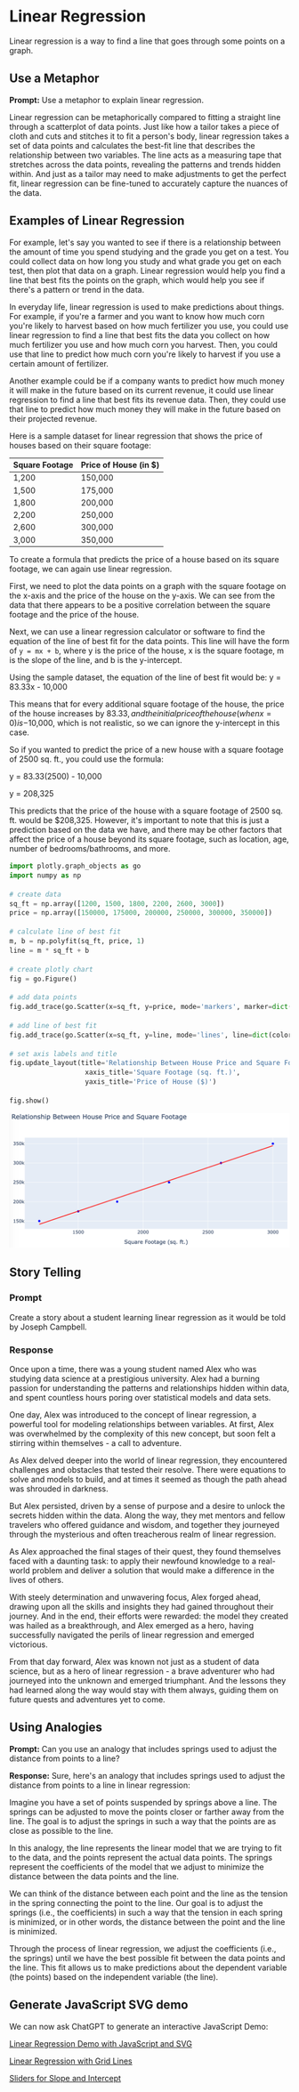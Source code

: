 # Linear Regression

Linear regression is a way to find a line that goes through some points on a graph.

## Use a Metaphor
**Prompt:** Use a metaphor to explain linear regression.

Linear regression can be metaphorically compared to fitting a straight line through a scatterplot of data points. Just like how a tailor takes a piece of cloth and cuts and stitches it to fit a person's body, linear regression takes a set of data points and calculates the best-fit line that describes the relationship between two variables. The line acts as a measuring tape that stretches across the data points, revealing the patterns and trends hidden within. And just as a tailor may need to make adjustments to get the perfect fit, linear regression can be fine-tuned to accurately capture the nuances of the data.

## Examples of Linear Regression

For example, let's say you wanted to see if there is a relationship between the amount of time you spend studying and the grade you get on a test. You could collect data on how long you study and what grade you get on each test, then plot that data on a graph. Linear regression would help you find a line that best fits the points on the graph, which would help you see if there's a pattern or trend in the data.

In everyday life, linear regression is used to make predictions about things. For example, if you're a farmer and you want to know how much corn you're likely to harvest based on how much fertilizer you use, you could use linear regression to find a line that best fits the data you collect on how much fertilizer you use and how much corn you harvest. Then, you could use that line to predict how much corn you're likely to harvest if you use a certain amount of fertilizer.

Another example could be if a company wants to predict how much money it will make in the future based on its current revenue, it could use linear regression to find a line that best fits its revenue data. Then, they could use that line to predict how much money they will make in the future based on their projected revenue.

Here is a sample dataset for linear regression that shows the price of houses based on their square footage:

|Square Footage|Price of House (in $)|
|--------------|---------------------|
|1,200|	150,000|
|1,500|	175,000|
|1,800|	200,000|
|2,200|	250,000|
|2,600|	300,000|
|3,000|	350,000|

To create a formula that predicts the price of a house based on its square footage, we can again use linear regression.

First, we need to plot the data points on a graph with the square footage on the x-axis and the price of the house on the y-axis. We can see from the data that there appears to be a positive correlation between the square footage and the price of the house.

Next, we can use a linear regression calculator or software to find the equation of the line of best fit for the data points. This line will have the form of ```y = mx + b```, where y is the price of the house, x is the square footage, m is the slope of the line, and b is the y-intercept.

Using the sample dataset, the equation of the line of best fit would be: y = 83.33x - 10,000

This means that for every additional square footage of the house, the price of the house increases by $83.33, and the initial price of the house (when x=0) is -$10,000, which is not realistic, so we can ignore the y-intercept in this case.

So if you wanted to predict the price of a new house with a square footage of 2500 sq. ft., you could use the formula:

y = 83.33(2500) - 10,000

y = 208,325

This predicts that the price of the house with a square footage of 2500 sq. ft. would be $208,325. However, it's important to note that this is just a prediction based on the data we have, and there may be other factors that affect the price of a house beyond its square footage, such as location, age, number of bedrooms/bathrooms, and more.

```py
import plotly.graph_objects as go
import numpy as np

# create data
sq_ft = np.array([1200, 1500, 1800, 2200, 2600, 3000])
price = np.array([150000, 175000, 200000, 250000, 300000, 350000])

# calculate line of best fit
m, b = np.polyfit(sq_ft, price, 1)
line = m * sq_ft + b

# create plotly chart
fig = go.Figure()

# add data points
fig.add_trace(go.Scatter(x=sq_ft, y=price, mode='markers', marker=dict(color='blue')))

# add line of best fit
fig.add_trace(go.Scatter(x=sq_ft, y=line, mode='lines', line=dict(color='red')))

# set axis labels and title
fig.update_layout(title='Relationship Between House Price and Square Footage',
                   xaxis_title='Square Footage (sq. ft.)',
                   yaxis_title='Price of House ($)')

fig.show()
```

![](../img/linear-regression.png)

## Story Telling

### Prompt

Create a story about a student learning linear regression as it would be told by Joseph Campbell.

### Response

Once upon a time, there was a young student named Alex who was studying data science at a prestigious university. Alex had a burning passion for understanding the patterns and relationships hidden within data, and spent countless hours poring over statistical models and data sets.

One day, Alex was introduced to the concept of linear regression, a powerful tool for modeling relationships between variables. At first, Alex was overwhelmed by the complexity of this new concept, but soon felt a stirring within themselves - a call to adventure.

As Alex delved deeper into the world of linear regression, they encountered challenges and obstacles that tested their resolve. There were equations to solve and models to build, and at times it seemed as though the path ahead was shrouded in darkness.

But Alex persisted, driven by a sense of purpose and a desire to unlock the secrets hidden within the data. Along the way, they met mentors and fellow travelers who offered guidance and wisdom, and together they journeyed through the mysterious and often treacherous realm of linear regression.

As Alex approached the final stages of their quest, they found themselves faced with a daunting task: to apply their newfound knowledge to a real-world problem and deliver a solution that would make a difference in the lives of others.

With steely determination and unwavering focus, Alex forged ahead, drawing upon all the skills and insights they had gained throughout their journey. And in the end, their efforts were rewarded: the model they created was hailed as a breakthrough, and Alex emerged as a hero, having successfully navigated the perils of linear regression and emerged victorious.

From that day forward, Alex was known not just as a student of data science, but as a hero of linear regression - a brave adventurer who had journeyed into the unknown and emerged triumphant. And the lessons they had learned along the way would stay with them always, guiding them on future quests and adventures yet to come.

## Using Analogies

**Prompt:** Can you use an analogy that includes springs used to adjust the distance from points to a line?

**Response:** Sure, here's an analogy that includes springs used to adjust the distance from points to a line in linear regression:

Imagine you have a set of points suspended by springs above a line. The springs can be adjusted to move the points closer or farther away from the line. The goal is to adjust the springs in such a way that the points are as close as possible to the line.

In this analogy, the line represents the linear model that we are trying to fit to the data, and the points represent the actual data points. The springs represent the coefficients of the model that we adjust to minimize the distance between the data points and the line.

We can think of the distance between each point and the line as the tension in the spring connecting the point to the line. Our goal is to adjust the springs (i.e., the coefficients) in such a way that the tension in each spring is minimized, or in other words, the distance between the point and the line is minimized.

Through the process of linear regression, we adjust the coefficients (i.e., the springs) until we have the best possible fit between the data points and the line. This fit allows us to make predictions about the dependent variable (the points) based on the independent variable (the line).

## Generate JavaScript SVG demo

We can now ask ChatGPT to generate an interactive JavaScript Demo:

[Linear Regression Demo with JavaScript and SVG](../demos/linear-regression.html)

[Linear Regression with Grid Lines](../demos/grid-lines.html)

[Sliders for Slope and Intercept](../demos/slider.html)